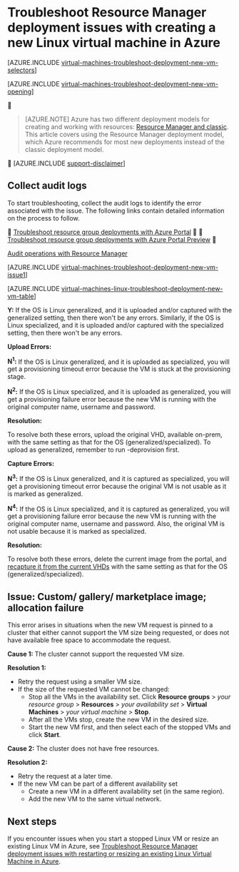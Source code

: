 <properties
   pageTitle="Troubleshoot Linux VM deployment-RM | Azure"
   description="Troubleshoot Resource Manager deployment issues when you create a new Linux virtual machine in Azure"
   services="virtual-machines-linux, azure-resource-manager"
   documentationCenter=""
   authors="jiangchen79"
   manager="felixwu"
   editor=""
   tags="top-support-issue, azure-resource-manager"/>

<tags
	ms.service="virtual-machines-linux"
	ms.date="06/20/2016"
	wacn.date=""/>

# Troubleshoot Resource Manager deployment issues with creating a new Linux virtual machine in Azure

[AZURE.INCLUDE [virtual-machines-troubleshoot-deployment-new-vm-selectors](../includes/virtual-machines-linux-troubleshoot-deployment-new-vm-selectors-include.md)]

[AZURE.INCLUDE [virtual-machines-troubleshoot-deployment-new-vm-opening](../includes/virtual-machines-troubleshoot-deployment-new-vm-opening-include.md)]


> [AZURE.NOTE] Azure has two different deployment models for creating and working with resources:  [Resource Manager and classic](/documentation/articles/resource-manager-deployment-model/).  This article covers using the Resource Manager deployment model, which Azure recommends for most new deployments instead of the classic deployment model.


[AZURE.INCLUDE [support-disclaimer](../includes/support-disclaimer.md)]

## Collect audit logs

To start troubleshooting, collect the audit logs to identify the error associated with the issue. The following links contain detailed information on the process to follow.


[Troubleshoot resource group deployments with Azure Portal](/documentation/articles/resource-manager-troubleshoot-deployments-portal/)


[Troubleshoot resource group deployments with Azure Portal Preview](/documentation/articles/resource-manager-troubleshoot-deployments-portal/)


[Audit operations with Resource Manager](/documentation/articles/resource-group-audit/)

[AZURE.INCLUDE [virtual-machines-troubleshoot-deployment-new-vm-issue1](../includes/virtual-machines-troubleshoot-deployment-new-vm-issue1-include.md)]

[AZURE.INCLUDE [virtual-machines-linux-troubleshoot-deployment-new-vm-table](../includes/virtual-machines-linux-troubleshoot-deployment-new-vm-table.md)]

**Y:** If the OS is Linux generalized, and it is uploaded and/or captured with the generalized setting, then there won't be any errors. Similarly, if the OS is Linux specialized, and it is uploaded and/or captured with the specialized setting, then there won't be any errors.

**Upload Errors:**

**N<sup>1</sup>:** If the OS is Linux generalized, and it is uploaded as specialized, you will get a provisioning timeout error because the VM is stuck at the provisioning stage.

**N<sup>2</sup>:** If the OS is Linux specialized, and it is uploaded as generalized, you will get a provisioning failure error because the new VM is running with the original computer name, username and password.

**Resolution:**

To resolve both these errors, upload the original VHD, available on-prem, with the same setting as that for the OS (generalized/specialized). To upload as generalized, remember to run -deprovision first.

**Capture Errors:**

**N<sup>3</sup>:** If the OS is Linux generalized, and it is captured as specialized, you will get a provisioning timeout error because the original VM is not usable as it is marked as generalized.

**N<sup>4</sup>:** If the OS is Linux specialized, and it is captured as generalized, you will get a provisioning failure error because the new VM is running with the original computer name, username and password. Also, the original VM is not usable because it is marked as specialized.

**Resolution:**

To resolve both these errors, delete the current image from the portal, and [recapture it from the current VHDs](/documentation/articles/virtual-machines-linux-capture-image/) with the same setting as that for the OS (generalized/specialized).

## Issue: Custom/ gallery/ marketplace image; allocation failure
This error arises in situations when the new VM request is pinned to a cluster that either cannot support the VM size being requested, or does not have available free space to accommodate the request.

**Cause 1:** The cluster cannot support the requested VM size.

**Resolution 1:**

- Retry the request using a smaller VM size.
- If the size of the requested VM cannot be changed:
  - Stop all the VMs in the availability set.
  Click **Resource groups** > *your resource group* > **Resources** > *your availability set* > **Virtual Machines** > *your virtual machine* > **Stop**.
  - After all the VMs stop, create the new VM in the desired size.
  - Start the new VM first, and then select each of the stopped VMs and click **Start**.

**Cause 2:** The cluster does not have free resources.

**Resolution 2:**

- Retry the request at a later time.
- If the new VM can be part of a different availability set
  - Create a new VM in a different availability set (in the same region).
  - Add the new VM to the same virtual network.

## Next steps
If you encounter issues when you start a stopped Linux VM or resize an existing Linux VM in Azure, see [Troubleshoot Resource Manager deployment issues with restarting or resizing an existing Linux Virtual Machine in Azure](/documentation/articles/virtual-machines-linux-restart-resize-error-troubleshooting/).
